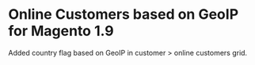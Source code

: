 # Online Customers based on GeoIP for Magento 1.9
Added country flag based on GeoIP in customer > online customers grid.
